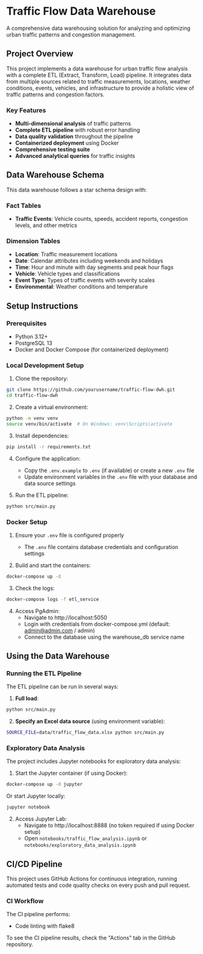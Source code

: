 # Traffic Flow Data Warehouse

A comprehensive data warehousing solution for analyzing and optimizing urban traffic patterns and congestion management.

## Project Overview

This project implements a data warehouse for urban traffic flow analysis with a complete ETL (Extract, Transform, Load) pipeline. It integrates data from multiple sources related to traffic measurements, locations, weather conditions, events, vehicles, and infrastructure to provide a holistic view of traffic patterns and congestion factors.

### Key Features

- **Multi-dimensional analysis** of traffic patterns
- **Complete ETL pipeline** with robust error handling
- **Data quality validation** throughout the pipeline
- **Containerized deployment** using Docker
- **Comprehensive testing suite**
- **Advanced analytical queries** for traffic insights

## Data Warehouse Schema

This data warehouse follows a star schema design with:

### Fact Tables
- **Traffic Events**: Vehicle counts, speeds, accident reports, congestion levels, and other metrics

### Dimension Tables
- **Location**: Traffic measurement locations
- **Date**: Calendar attributes including weekends and holidays
- **Time**: Hour and minute with day segments and peak hour flags
- **Vehicle**: Vehicle types and classifications
- **Event Type**: Types of traffic events with severity scales
- **Environmental**: Weather conditions and temperature

## Setup Instructions

### Prerequisites
- Python 3.12+
- PostgreSQL 13
- Docker and Docker Compose (for containerized deployment)

### Local Development Setup

1. Clone the repository:
```bash
git clone https://github.com/yourusername/traffic-flow-dwh.git
cd traffic-flow-dwh
```

2. Create a virtual environment:
```bash
python -m venv venv
source venv/bin/activate  # On Windows: venv\Scripts\activate
```

3. Install dependencies:
```bash
pip install -r requirements.txt
```

4. Configure the application:
   - Copy the `.env.example` to `.env` (if available) or create a new `.env` file
   - Update environment variables in the `.env` file with your database and data source settings

5. Run the ETL pipeline:
```bash
python src/main.py
```

### Docker Setup

1. Ensure your `.env` file is configured properly
   - The `.env` file contains database credentials and configuration settings

2. Build and start the containers:
```bash
docker-compose up -d
```

3. Check the logs:
```bash
docker-compose logs -f etl_service
```

4. Access PgAdmin:
   - Navigate to http://localhost:5050
   - Login with credentials from docker-compose.yml (default: admin@admin.com / admin)
   - Connect to the database using the warehouse_db service name

## Using the Data Warehouse

### Running the ETL Pipeline

The ETL pipeline can be run in several ways:

1. **Full load**:
```bash
python src/main.py
```

2. **Specify an Excel data source** (using environment variable):
```bash
SOURCE_FILE=data/traffic_flow_data.xlsx python src/main.py
```

### Exploratory Data Analysis

The project includes Jupyter notebooks for exploratory data analysis:

1. Start the Jupyter container (if using Docker):
```bash
docker-compose up -d jupyter
```
   Or start Jupyter locally:
```bash
jupyter notebook
```

2. Access Jupyter Lab:
   - Navigate to http://localhost:8888 (no token required if using Docker setup)
   - Open `notebooks/traffic_flow_analysis.ipynb` or `notebooks/exploratory_data_analysis.ipynb`


## CI/CD Pipeline

This project uses GitHub Actions for continuous integration, running automated tests and code quality checks on every push and pull request.

### CI Workflow

The CI pipeline performs:
- Code linting with flake8

To see the CI pipeline results, check the "Actions" tab in the GitHub repository.
